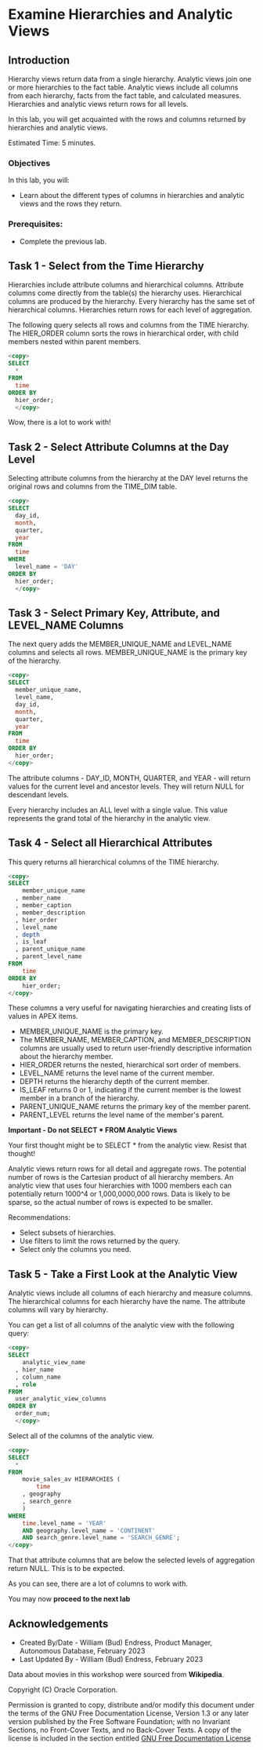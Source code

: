 # Examine Hierarchies and Analytic Views

## Introduction

Hierarchy views return data from a single hierarchy.  Analytic views join one or more hierarchies to the fact table.  Analytic views include all columns from each hierarchy, facts from the fact table, and calculated measures.  Hierarchies and analytic views return rows for all levels.

In this lab, you will get acquainted with the rows and columns returned by hierarchies and analytic views.

Estimated Time:  5 minutes.

### Objectives

In this lab, you will:

- Learn about the different types of columns in hierarchies and analytic views and the rows they return.

### Prerequisites:

- Complete the previous lab.

## Task 1 - Select from the Time Hierarchy

Hierarchies include attribute columns and hierarchical columns.  Attribute columns come directly from the table(s) the hierarchy uses.  Hierarchical columns are produced by the hierarchy.  Every hierarchy has the same set of hierarchical columns.  Hierarchies return rows for each level of aggregation.

The following query selects all rows and columns from the TIME hierarchy.  The HIER_ORDER column sorts the rows in hierarchical order, with child members nested within parent members.

~~~SQL
<copy>
SELECT
  *
FROM
  time
ORDER BY
  hier_order;
  </copy>
~~~

Wow, there is a lot to work with!

## Task 2 - Select Attribute Columns at the Day Level

Selecting attribute columns from the hierarchy at the DAY level returns the original rows and columns from the TIME_DIM table.

~~~SQL
<copy>
SELECT
  day_id,
  month,
  quarter,
  year
FROM
  time
WHERE
  level_name = 'DAY'
ORDER BY
  hier_order;
  </copy>
~~~

## Task 3 - Select Primary Key, Attribute, and LEVEL_NAME Columns

The next query adds the MEMBER\_UNIQUE\_NAME and LEVEL_NAME columns and selects all rows.  MEMBER\_UNIQUE\_NAME is the primary key of the hierarchy.

~~~SQL
<copy>
SELECT
  member_unique_name,
  level_name,
  day_id,
  month,
  quarter,
  year
FROM
  time
ORDER BY
  hier_order;
</copy>
~~~

The attribute columns - DAY_ID, MONTH, QUARTER, and YEAR - will return values for the current level and ancestor levels.  They will return NULL for descendant levels.

Every hierarchy includes an ALL level with a single value.  This value represents the grand total of the hierarchy in the analytic view.

## Task 4 - Select all Hierarchical Attributes

This query returns all hierarchical columns of the TIME hierarchy.

~~~SQL
<copy>
SELECT
    member_unique_name
  , member_name
  , member_caption
  , member_description
  , hier_order
  , level_name
  , depth
  , is_leaf
  , parent_unique_name
  , parent_level_name
FROM
    time
ORDER BY
    hier_order;
</copy>
~~~

These columns a very useful for navigating hierarchies and creating lists of values in APEX items.

- MEMBER\_UNIQUE\_NAME is the primary key.
- The MEMBER\_NAME, MEMBER\_CAPTION, and MEMBER\_DESCRIPTION columns are usually used to return user-friendly descriptive information about the hierarchy member.
- HIER\_ORDER returns the nested, hierarchical sort order of members.
- LEVEL\_NAME returns the level name of the current member.
- DEPTH returns the hierarchy depth of the current member.
- IS\_LEAF returns 0 or 1, indicating if the current member is the lowest member in a branch of the hierarchy.
- PARENT\_UNIQUE\_NAME returns the primary key of the member parent.
- PARENT\_LEVEL returns the level name of the member's parent.

**Important - Do not SELECT * FROM Analytic Views**

Your first thought might be to SELECT * from the analytic view.  Resist that thought!

Analytic views return rows for all detail and aggregate rows.  The potential number of rows is the Cartesian product of all hierarchy members.  An analytic view that uses four hierarchies with 1000 members each can potentially return 1000^4 or 1,000,0000,000 rows.  Data is likely to be sparse, so the actual number of rows is expected to be smaller.

Recommendations:

- Select subsets of hierarchies.
- Use filters to limit the rows returned by the query.
- Select only the columns you need.

## Task 5 - Take a First Look at the Analytic View

Analytic views include all columns of each hierarchy and measure columns.  The hierarchical columns for each hierarchy have the name.  The attribute columns will vary by hierarchy.

You can get a list of all columns of the analytic view with the following query:

~~~SQL
<copy>
SELECT
    analytic_view_name
  , hier_name
  , column_name
  , role
FROM
  user_analytic_view_columns
ORDER BY
  order_num;
  </copy>
~~~

Select all of the columns of the analytic view.

~~~SQL
<copy>
SELECT
  *
FROM
    movie_sales_av HIERARCHIES (
        time
    , geography
    , search_genre
    )
WHERE
    time.level_name = 'YEAR'
    AND geography.level_name = 'CONTINENT' 
    AND search_genre.level_name = 'SEARCH_GENRE';
</copy>
~~~

That that attribute columns that are below the selected levels of aggregation return NULL. This is to be expected.

As you can see, there are a lot of columns to work with.


You may now **proceed to the next lab**

## Acknowledgements

- Created By/Date - William (Bud) Endress, Product Manager, Autonomous Database, February 2023
- Last Updated By - William (Bud) Endress, February 2023

Data about movies in this workshop were sourced from **Wikipedia**.

Copyright (C)  Oracle Corporation.

Permission is granted to copy, distribute and/or modify this document
under the terms of the GNU Free Documentation License, Version 1.3
or any later version published by the Free Software Foundation;
with no Invariant Sections, no Front-Cover Texts, and no Back-Cover Texts.
A copy of the license is included in the section entitled [GNU Free Documentation License](files/gnu-free-documentation-license.txt)